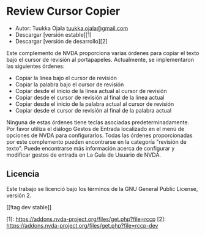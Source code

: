 # Review Cursor Copier #

* Autor: Tuukka Ojala <tuukka.ojala@gmail.com>
* Descargar [versión estable][1]
* Descargar [versión de desarrollo][2]

Este complemento de NVDA proporciona varias órdenes para copiar el texto
bajo el cursor de revisión al portapapeles. Actualmente, se implementaron
las siguientes órdenes:

* Copiar la línea bajo el cursor de revisión
* Copiar la palabra bajo el cursor de revisión
* Copiar desde el inicio de la línea actual al cursor de revisión
* Copiar desde el cursor de revisión al final de la línea actual
* Copiar desde el inicio de la palabra actual al cursor de revisión
* Copiar desde el cursor de revisión al final de la palabra actual

Ninguna de estas órdenes tiene teclas asociadas predeterminadamente. Por
favor utiliza el diálogo Gestos de Entrada localizado en el menú de opciones
de NVDA para configurarlos. Todas las órdenes proporcionadas por este
complemento pueden encontrarse en la categoría "revisión de texto". Puede
encontrarse más información acerca de configurar y modificar gestos de
entrada en La Guía de Usuario de NVDA.

## Licencia

Este trabajo se licenció bajo los términos de la GNU General Public License,
versión 2.

[[!tag dev stable]]

[1]: https://addons.nvda-project.org/files/get.php?file=rccp [2]:
https://addons.nvda-project.org/files/get.php?file=rccp-dev
